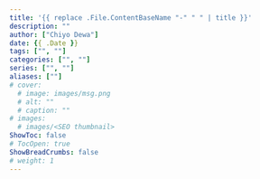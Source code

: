 ```yaml
---
title: '{{ replace .File.ContentBaseName "-" " " | title }}'
description: ""
author: ["Chiyo Dewa"]
date: {{ .Date }}
tags: ["", ""]
categories: ["", ""]
series: ["", ""]
aliases: [""]
# cover:
  # image: images/msg.png
  # alt: ""
  # caption: ""
# images:
  # images/<SEO thumbnail>
ShowToc: false
# TocOpen: true
ShowBreadCrumbs: false
# weight: 1
---
```

